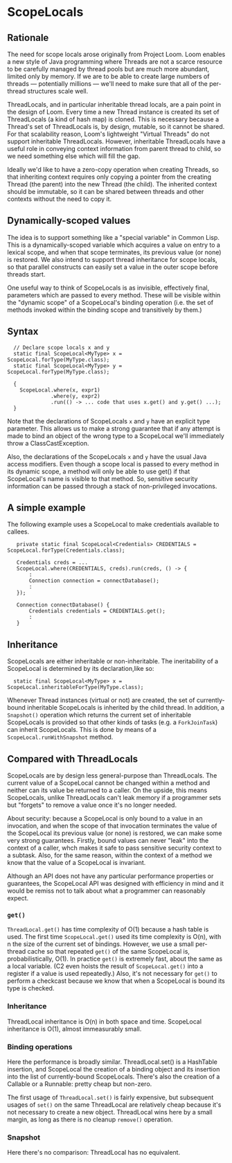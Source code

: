 # ScopeLocals

## Rationale

The need for scope locals arose originally from Project Loom. Loom
enables a new style of Java programming where Threads are not a scarce
resource to be carefully managed by thread pools but are much more
abundant, limited only by memory. If we are to be able to create large
numbers of threads &mdash; potentially millions &mdash; we'll need to
make sure that all of the per-thread structures scale well.

ThreadLocals, and in particular inheritable thread locals, are a pain
point in the design of Loom. Every time a new Thread instance is
created its set of ThreadLocals (a kind of hash map) is cloned. This
is necessary because a Thread's set of ThreadLocals is, by design,
mutable, so it cannot be shared. For that scalability reason, Loom's
lightweight "Virtual Threads" do not support inheritable ThreadLocals.
However, inheritable ThreadLocals have a useful role in conveying
context information from parent thread to child, so we need something
else which will fill the gap.

Ideally we'd like to have a zero-copy operation when creating Threads,
so that inheriting context requires only copying a pointer from the
creating Thread (the parent) into the new Thread (the child). The
inherited context should be immutable, so it can be shared between
threads and other contexts without the need to copy it.

## Dynamically-scoped values

The idea is to support something like a "special variable" in Common
Lisp. This is a dynamically-scoped variable which acquires a value on
entry to a lexical scope, and when that scope terminates, its previous
value (or none) is restored. We also intend to support thread
inheritance for scope locals, so that parallel constructs can easily
set a value in the outer scope before threads start.

One useful way to think of ScopeLocals is as invisible, effectively
final, parameters which are passed to every method. These will be
visible within the "dynamic scope" of a ScopeLocal's binding operation
(i.e. the set of methods invoked within the binding scope and
transitively by them.)

## Syntax

```
  // Declare scope locals x and y
  static final ScopeLocal<MyType> x = ScopeLocal.forType(MyType.class);
  static final ScopeLocal<MyType> y = ScopeLocal.forType(MyType.class);

  {
    ScopeLocal.where(x, expr1)
              .where(y, expr2)
              .run(() -> ... code that uses x.get() and y.get() ...);
  }
```

Note that the declarations of ScopeLocals `x` and `y` have an explicit
type parameter. This allows us to make a strong guarantee that if any
attempt is made to bind an object of the wrong type to a ScopeLocal
we'll immediately throw a ClassCastException.

Also, the declarations of the ScopeLocals `x` and `y` have the usual
Java access modifiers. Even though a scope local is passed to every
method in its dynamic scope, a method will only be able to use get()
if that ScopeLocal's name is visible to that method. So, sensitive
security information can be passed through a stack of non-privileged
invocations.

## A simple example

The following example uses a ScopeLocal to make credentials available
to callees.

```
   private static final ScopeLocal<Credentials> CREDENTIALS = ScopeLocal.forType(Credentials.class);

   Credentials creds = ...
   ScopeLocal.where(CREDENTIALS, creds).run(creds, () -> {
       :
       Connection connection = connectDatabase();
       :
   });

   Connection connectDatabase() {
       Credentials credentials = CREDENTIALS.get();
       :
   }
```

## Inheritance

ScopeLocals are either inheritable or non-inheritable. The
ineritability of a ScopeLocal is determined by its declaration,like
so:

```
  static final ScopeLocal<MyType> x = ScopeLocal.inheritableForType(MyType.class);
```

Whenever Thread instances (virtual or not) are created, the set of
currently-bound inheritable ScopeLocals is inherited by the child
thread. In addition, a `Snapshot()` operation which returns the
current set of inheritable ScopeLocals is provided so that other kinds
of tasks (e.g. a `ForkJoinTask`) can inherit ScopeLocals. This is done
by means of a `ScopeLocal.runWithSnapshot` method.

## Compared with ThreadLocals

ScopeLocals are by design less general-purpose than ThreadLocals. The
current value of a ScopeLocal cannot be changed within a method and
neither can its value be returned to a caller. On the upside, this
means ScopeLocals, unlike ThreadLocals can't leak memory if a
programmer sets but "forgets" to remove a value once it's no longer
needed.

About security: because a ScopeLocal is only bound to a value in an
invocation, and when the scope of that invocation terminates the value
of the ScopeLocal its previous value (or none) is restored, we can
make some very strong guarantees. Firstly, bound values can never
"leak" into the context of a caller, whch makes it safe to pass
sensitive security context to a subtask. Also, for the same reason,
within the context of a method we know that the value of a ScopeLocal
is invariant.

Although an API does not have any particular performance properties or
guarantees, the ScopeLocal API was designed with efficiency in mind
and it would be remiss not to talk about what a programmer can
reasonably expect.

### `get()`

`ThreadLocal.get()` has time complexity of O(1) because a hash table
is used. The first time `ScopeLocal.get()` used its time complexity is
O(n), with n the size of the current set of bindings. However, we use
a small per-thread cache so that repeated `get()` of the same
ScopeLocal is, probabilistically, O(1). In practice `get()` is
extremely fast, about the same as a local variable. (C2 even hoists
the result of `ScopeLocal.get()` into a register if a value is used
repeatedly.) Also, it's not necessary for `get()` to perform a
checkcast because we know that when a ScopeLocal is bound its type is
checked.

### Inheritance

ThreadLocal inheritance is O(n) in both space and time. ScopeLocal
inheritance is O(1), almost immeasurably small.

### Binding operations

Here the performance is broadly similar. ThreadLocal.set() is a
HashTable insertion, and ScopeLocal the creation of a binding object
and its insertion into the list of currently-bound
ScopeLocals. There's also the creation of a Callable or a Runnable:
pretty cheap but non-zero.

The first usage of `ThreadLocal.set()` is fairly expensive, but
subsequent usages of `set()` on the same ThreadLocal are relatively
cheap because it's not necessary to create a new object. ThreadLocal
wins here by a small margin, as long as there is no cleanup `remove()`
operation.

### Snapshot

Here there's no comparison: ThreadLocal has no equivalent.

